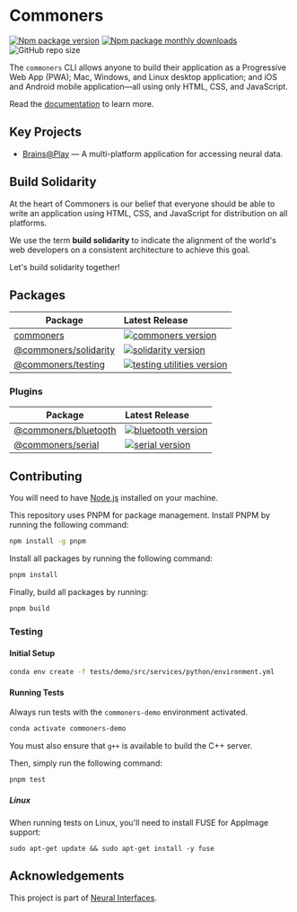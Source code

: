 # Commoners
[![Npm package version](https://badgen.net/npm/v/commoners)](https://npmjs.com/package/commoners)
[![Npm package monthly downloads](https://badgen.net/npm/dm/commoners)](https://npmjs.ccom/package/commoners)
![GitHub repo size](https://img.shields.io/github/repo-size/neuralinterfaces/commoners)

 The `commoners` CLI allows anyone to build their application as a Progressive Web App (PWA); Mac, Windows, and Linux desktop application; and iOS and Android mobile application—all using only HTML, CSS, and JavaScript.

Read the [documentation](https://commoners.dev) to learn more.

## Key Projects
- [Brains@Play](https://github.com/neuralinterfaces/brainsatplay) — A multi-platform application for accessing neural data.

## Build Solidarity
At the heart of Commoners is our belief that everyone should be able to write an application using HTML, CSS, and JavaScript for distribution on all platforms.

We use the term **build solidarity** to indicate the alignment of the world's web developers on a consistent architecture to achieve this goal.

Let's build solidarity together!

## Packages

| Package                                         | Latest Release                                                                                              |
| ----------------------------------------------- | :-------------------------------------------------------------------------------------------------------------------------------- |
| [commoners](packages/cli)                           | [![commoners version](https://img.shields.io/npm/v/commoners.svg?label=View%20Changelog)](./packages/cli/CHANGELOG.md)                                    |
| [@commoners/solidarity](packages/core) | [![solidarity version](https://img.shields.io/npm/v/@commoners/solidarity.svg?label=View%20Changelog)](packages/core/CHANGELOG.md) |
| [@commoners/testing](packages/testing/CHANGELOG.md)             | [![testing utilities version](https://img.shields.io/npm/v/@commoners/testing.svg?label=View%20Changelog)](packages/testing/CHANGELOG.md)               |

### Plugins
| Package                                         | Latest Release                                                                                              |
| ----------------------------------------------- | :-------------------------------------------------------------------------------------------------------------------------------- |
| [@commoners/bluetooth](packages/plugins/devices/ble)             | [![bluetooth version](https://img.shields.io/npm/v/@commoners/bluetooth.svg?label=View%20Changelog)](packages/plugins/devices/ble/CHANGELOG.md)               |
| [@commoners/serial](packages/plugins/devices/serial)             | [![serial version](https://img.shields.io/npm/v/@commoners/serial.svg?label=View%20Changelog)](packages/plugins/devices/serial/CHANGELOG.md)               |

## Contributing
You will need to have [Node.js](https://nodejs.org/en/) installed on your machine.

This repository uses PNPM for package management. Install PNPM by running the following command:
```bash
npm install -g pnpm
```

Install all packages by running the following command:
```bash
pnpm install
```

Finally, build all packages by running:
```bash
pnpm build
```

### Testing
#### Initial Setup
```bash
conda env create -f tests/demo/src/services/python/environment.yml
```

#### Running Tests
Always run tests with the `commoners-demo` environment activated.

```bash
conda activate commoners-demo
```

You must also ensure that `g++` is available to build the C++ server.

Then, simply run the following command:
```bash
pnpm test
```

##### Linux
When running tests on Linux, you'll need to install FUSE for AppImage support: 
```
sudo apt-get update && sudo apt-get install -y fuse
```


## Acknowledgements
This project is part of [Neural Interfaces](https://github.com/neuralinterfaces).